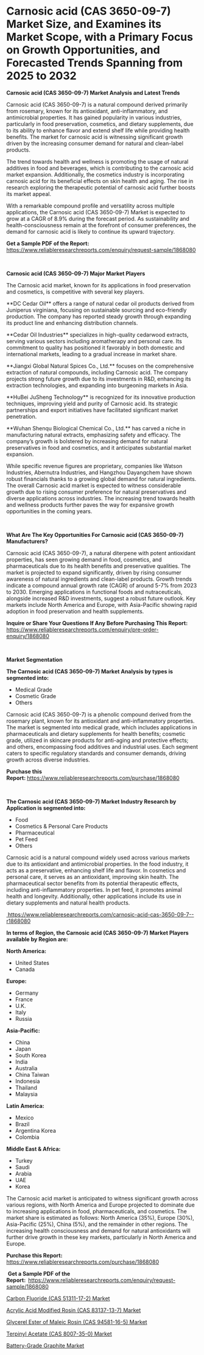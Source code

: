 <p><h1>Carnosic acid (CAS 3650-09-7) Market Size, and Examines its Market Scope, with a Primary Focus on Growth Opportunities, and Forecasted Trends Spanning from 2025 to 2032</h1></p><p><strong>Carnosic acid (CAS 3650-09-7) Market Analysis and Latest Trends</strong></p>
<p><p>Carnosic acid (CAS 3650-09-7) is a natural compound derived primarily from rosemary, known for its antioxidant, anti-inflammatory, and antimicrobial properties. It has gained popularity in various industries, particularly in food preservation, cosmetics, and dietary supplements, due to its ability to enhance flavor and extend shelf life while providing health benefits. The market for carnosic acid is witnessing significant growth driven by the increasing consumer demand for natural and clean-label products.</p><p>The trend towards health and wellness is promoting the usage of natural additives in food and beverages, which is contributing to the carnosic acid market expansion. Additionally, the cosmetics industry is incorporating carnosic acid for its beneficial effects on skin health and aging. The rise in research exploring the therapeutic potential of carnosic acid further boosts its market appeal.</p><p>With a remarkable compound profile and versatility across multiple applications, the Carnosic acid (CAS 3650-09-7) Market is expected to grow at a CAGR of 8.9% during the forecast period. As sustainability and health-consciousness remain at the forefront of consumer preferences, the demand for carnosic acid is likely to continue its upward trajectory.</p></p>
<p><strong>Get a Sample PDF of the Report:&nbsp;</strong> <a href="https://www.reliableresearchreports.com/enquiry/request-sample/1868080?utm_campaign=24&utm_medium=2&utm_source=Github&utm_content=ia&utm_term=03042025&utm_id=carnosic-acid-cas-3650-09-7">https://www.reliableresearchreports.com/enquiry/request-sample/1868080</a></p>
<p>&nbsp;</p>
<p><strong>Carnosic acid (CAS 3650-09-7) Major Market Players</strong></p>
<p><p>The Carnosic acid market, known for its applications in food preservation and cosmetics, is competitive with several key players. </p><p>**DC Cedar Oil** offers a range of natural cedar oil products derived from Juniperus virginiana, focusing on sustainable sourcing and eco-friendly production. The company has reported steady growth through expanding its product line and enhancing distribution channels.</p><p>**Cedar Oil Industries** specializes in high-quality cedarwood extracts, serving various sectors including aromatherapy and personal care. Its commitment to quality has positioned it favorably in both domestic and international markets, leading to a gradual increase in market share.</p><p>**Jiangxi Global Natural Spices Co., Ltd.** focuses on the comprehensive extraction of natural compounds, including Carnosic acid. The company projects strong future growth due to its investments in R&D, enhancing its extraction technologies, and expanding into burgeoning markets in Asia.</p><p>**HuBei JuSheng Technology** is recognized for its innovative production techniques, improving yield and purity of Carnosic acid. Its strategic partnerships and export initiatives have facilitated significant market penetration.</p><p>**Wuhan Shenqu Biological Chemical Co., Ltd.** has carved a niche in manufacturing natural extracts, emphasizing safety and efficacy. The company’s growth is bolstered by increasing demand for natural preservatives in food and cosmetics, and it anticipates substantial market expansion.</p><p>While specific revenue figures are proprietary, companies like Watson Industries, Abernutra Industries, and Hangzhou Dayangchem have shown robust financials thanks to a growing global demand for natural ingredients. The overall Carnosic acid market is expected to witness considerable growth due to rising consumer preference for natural preservatives and diverse applications across industries. The increasing trend towards health and wellness products further paves the way for expansive growth opportunities in the coming years.</p></p>
<p>&nbsp;</p>
<p><strong>What Are The Key Opportunities For Carnosic acid (CAS 3650-09-7) Manufacturers?</strong></p>
<p><p>Carnosic acid (CAS 3650-09-7), a natural diterpene with potent antioxidant properties, has seen growing demand in food, cosmetics, and pharmaceuticals due to its health benefits and preservative qualities. The market is projected to expand significantly, driven by rising consumer awareness of natural ingredients and clean-label products. Growth trends indicate a compound annual growth rate (CAGR) of around 5-7% from 2023 to 2030. Emerging applications in functional foods and nutraceuticals, alongside increased R&D investments, suggest a robust future outlook. Key markets include North America and Europe, with Asia-Pacific showing rapid adoption in food preservation and health supplements.</p></p>
<p><strong>Inquire or Share Your Questions If Any Before Purchasing This Report:</strong> <a href="https://www.reliableresearchreports.com/enquiry/pre-order-enquiry/1868080?utm_campaign=24&utm_medium=2&utm_source=Github&utm_content=ia&utm_term=03042025&utm_id=carnosic-acid-cas-3650-09-7">https://www.reliableresearchreports.com/enquiry/pre-order-enquiry/1868080</a></p>
<p>&nbsp;</p>
<p><strong>Market Segmentation</strong></p>
<p><strong>The Carnosic acid (CAS 3650-09-7) Market Analysis by types is segmented into:</strong></p>
<p><ul><li>Medical Grade</li><li>Cosmetic Grade</li><li>Others</li></ul></p>
<p><p>Carnosic acid (CAS 3650-09-7) is a phenolic compound derived from the rosemary plant, known for its antioxidant and anti-inflammatory properties. The market is segmented into medical grade, which includes applications in pharmaceuticals and dietary supplements for health benefits; cosmetic grade, utilized in skincare products for anti-aging and protective effects; and others, encompassing food additives and industrial uses. Each segment caters to specific regulatory standards and consumer demands, driving growth across diverse industries.</p></p>
<p><strong>Purchase this Report:&nbsp;</strong><a href="https://www.reliableresearchreports.com/purchase/1868080?utm_campaign=24&utm_medium=2&utm_source=Github&utm_content=ia&utm_term=03042025&utm_id=carnosic-acid-cas-3650-09-7">https://www.reliableresearchreports.com/purchase/1868080</a></p>
<p>&nbsp;</p>
<p><strong>The Carnosic acid (CAS 3650-09-7) Market Industry Research by Application is segmented into:</strong></p>
<p><ul><li>Food</li><li>Cosmetics & Personal Care Products</li><li>Pharmaceutical</li><li>Pet Feed</li><li>Others</li></ul></p>
<p><p>Carnosic acid is a natural compound widely used across various markets due to its antioxidant and antimicrobial properties. In the food industry, it acts as a preservative, enhancing shelf life and flavor. In cosmetics and personal care, it serves as an antioxidant, improving skin health. The pharmaceutical sector benefits from its potential therapeutic effects, including anti-inflammatory properties. In pet feed, it promotes animal health and longevity. Additionally, other applications include its use in dietary supplements and natural health products.</p></p>
<p><a href="https://www.reliableresearchreports.com/carnosic-acid-cas-3650-09-7--r1868080?utm_campaign=24&utm_medium=2&utm_source=Github&utm_content=ia&utm_term=03042025&utm_id=carnosic-acid-cas-3650-09-7">&nbsp;https://www.reliableresearchreports.com/carnosic-acid-cas-3650-09-7--r1868080</a></p>
<p><strong>In terms of Region, the Carnosic acid (CAS 3650-09-7) Market Players available by Region are:</strong></p>
<p>
    <p> <strong> North America: </strong>
        <ul>
            <li>United States</li>
            <li>Canada</li>
        </ul>
        </p> 
    <p> <strong> Europe: </strong>
        <ul>
            <li>Germany</li>
            <li>France</li>
            <li>U.K.</li>
            <li>Italy</li>
            <li>Russia</li>
        </ul>
        </p> 
    <p> <strong> Asia-Pacific: </strong>
        <ul>
            <li>China</li>
            <li>Japan</li>
            <li>South Korea</li>
            <li>India</li>
            <li>Australia</li>
            <li>China Taiwan</li>
            <li>Indonesia</li>
            <li>Thailand</li>
            <li>Malaysia</li>
        </ul>
        </p> 
    <p> <strong> Latin America: </strong>
        <ul>
            <li>Mexico</li>
            <li>Brazil</li>
            <li>Argentina Korea</li>
            <li>Colombia</li>
        </ul>
        </p> 
    <p> <strong> Middle East & Africa: </strong>
        <ul>
            <li>Turkey</li>
            <li>Saudi</li>
            <li>Arabia</li>
            <li>UAE</li>
            <li>Korea</li>
        </ul>
    </p>
    </p>
<p><p>The Carnosic acid market is anticipated to witness significant growth across various regions, with North America and Europe projected to dominate due to increasing applications in food, pharmaceuticals, and cosmetics. The market share is estimated as follows: North America (35%), Europe (30%), Asia-Pacific (25%), China (5%), and the remainder in other regions. The increasing health consciousness and demand for natural antioxidants will further drive growth in these key markets, particularly in North America and Europe.</p></p>
<p><strong>Purchase this Report: </strong><a href="https://www.reliableresearchreports.com/purchase/1868080?utm_campaign=24&utm_medium=2&utm_source=Github&utm_content=ia&utm_term=03042025&utm_id=carnosic-acid-cas-3650-09-7">https://www.reliableresearchreports.com/purchase/1868080</a></p>
<p>&nbsp;<strong>Get a Sample PDF of the Report:&nbsp;&nbsp;</strong><a href="https://www.reliableresearchreports.com/enquiry/request-sample/1868080?utm_campaign=24&utm_medium=2&utm_source=Github&utm_content=ia&utm_term=03042025&utm_id=carnosic-acid-cas-3650-09-7">https://www.reliableresearchreports.com/enquiry/request-sample/1868080</a></p>
<p><strong></strong></p>
<p><p><a href="https://github.com/laveeasaadrh/Market-Research-Report-List-1/blob/main/carbon-fluoride-cas-51311-17-2-market.md?utm_campaign=24&utm_medium=2&utm_source=Github&utm_content=ia&utm_term=03042025&utm_id=carnosic-acid-cas-3650-09-7">Carbon Fluoride (CAS 51311-17-2) Market</a></p><p><a href="https://github.com/gassmkalay/Market-Research-Report-List-1/blob/main/acrylic-acid-modified-rosin-cas-83137-13-7-market.md?utm_campaign=24&utm_medium=2&utm_source=Github&utm_content=ia&utm_term=03042025&utm_id=carnosic-acid-cas-3650-09-7">Acrylic Acid Modified Rosin (CAS 83137-13-7) Market</a></p><p><a href="https://github.com/blauetrelawz/Market-Research-Report-List-1/blob/main/glycerel-ester-of-maleic-rosin-cas-94581-16-5-market.md?utm_campaign=24&utm_medium=2&utm_source=Github&utm_content=ia&utm_term=03042025&utm_id=carnosic-acid-cas-3650-09-7">Glycerel Ester of Maleic Rosin (CAS 94581-16-5) Market</a></p><p><a href="https://github.com/bichukapac/Market-Research-Report-List-1/blob/main/terpinyl-acetate-cas-8007-35-0-market.md?utm_campaign=24&utm_medium=2&utm_source=Github&utm_content=ia&utm_term=03042025&utm_id=carnosic-acid-cas-3650-09-7">Terpinyl Acetate (CAS 8007-35-0) Market</a></p><p><a href="https://github.com/swaftaenglem/Market-Research-Report-List-1/blob/main/battery-grade-graphite-market.md?utm_campaign=24&utm_medium=2&utm_source=Github&utm_content=ia&utm_term=03042025&utm_id=carnosic-acid-cas-3650-09-7">Battery-Grade Graphite Market</a></p></p>